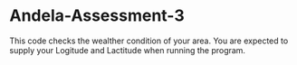 # Andela-Assessment-3


This code checks the wealther condition of your area. You are expected to supply your Logitude and Lactitude when running the program.
